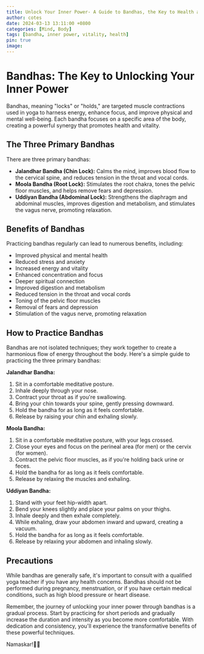 ```yaml
---
title: Unlock Your Inner Power- A Guide to Bandhas, the Key to Health and Vitality
author: cotes
date: 2024-03-13 13:11:00 +0800
categories: [Mind, Body]
tags: [bandha, inner power, vitality, health] 
pin: true
image: 
---
```


# Bandhas: The Key to Unlocking Your Inner Power

Bandhas, meaning "locks" or "holds," are targeted muscle contractions used in yoga to harness energy, enhance focus, and improve physical and mental well-being. Each bandha focuses on a specific area of the body, creating a powerful synergy that promotes health and vitality.

## The Three Primary Bandhas

There are three primary bandhas:

- **Jalandhar Bandha (Chin Lock):** Calms the mind, improves blood flow to the cervical spine, and reduces tension in the throat and vocal cords.
- **Moola Bandha (Root Lock):** Stimulates the root chakra, tones the pelvic floor muscles, and helps remove fears and depression.
- **Uddiyan Bandha (Abdominal Lock):** Strengthens the diaphragm and abdominal muscles, improves digestion and metabolism, and stimulates the vagus nerve, promoting relaxation.

## Benefits of Bandhas

Practicing bandhas regularly can lead to numerous benefits, including:

- Improved physical and mental health
- Reduced stress and anxiety
- Increased energy and vitality
- Enhanced concentration and focus
- Deeper spiritual connection
- Improved digestion and metabolism
- Reduced tension in the throat and vocal cords
- Toning of the pelvic floor muscles
- Removal of fears and depression
- Stimulation of the vagus nerve, promoting relaxation

## How to Practice Bandhas

Bandhas are not isolated techniques; they work together to create a harmonious flow of energy throughout the body. Here's a simple guide to practicing the three primary bandhas:

**Jalandhar Bandha:**

1. Sit in a comfortable meditative posture.
2. Inhale deeply through your nose.
3. Contract your throat as if you're swallowing.
4. Bring your chin towards your spine, gently pressing downward.
5. Hold the bandha for as long as it feels comfortable.
6. Release by raising your chin and exhaling slowly.

**Moola Bandha:**

1. Sit in a comfortable meditative posture, with your legs crossed.
2. Close your eyes and focus on the perineal area (for men) or the cervix (for women).
3. Contract the pelvic floor muscles, as if you're holding back urine or feces.
4. Hold the bandha for as long as it feels comfortable.
5. Release by relaxing the muscles and exhaling.

**Uddiyan Bandha:**

1. Stand with your feet hip-width apart.
2. Bend your knees slightly and place your palms on your thighs.
3. Inhale deeply and then exhale completely.
4. While exhaling, draw your abdomen inward and upward, creating a vacuum.
5. Hold the bandha for as long as it feels comfortable.
6. Release by relaxing your abdomen and inhaling slowly.

## Precautions

While bandhas are generally safe, it's important to consult with a qualified yoga teacher if you have any health concerns. Bandhas should not be performed during pregnancy, menstruation, or if you have certain medical conditions, such as high blood pressure or heart disease.

Remember, the journey of unlocking your inner power through bandhas is a gradual process. Start by practicing for short periods and gradually increase the duration and intensity as you become more comfortable. With dedication and consistency, you'll experience the transformative benefits of these powerful techniques.

Namaskar!🙏✨